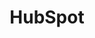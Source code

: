 ---
content-type: "api-form"
form-type: "source"
key: "source-form-properties-hubspot-object"

title: "HubSpot"
description: "{{ api.form-properties.source-forms.hubspot.description }}"

object-attributes:
  - name: "frequency_in_minutes"
    type: "string"
    description: |
      {{ connect.common.attributes.frequency | replace: "[INTEGRATION]",form-property.title }}

  - name: "start_date"
    type: "string"
    description: "{{ connect.common.attributes.start-date }}"

examples: 
  - code: |
      {  
       "type":"platform.hubspot",
       "properties":{  
          "frequency_in_minutes":"30",
          "start_date":"2018-01-10T00:00:00Z"
        }
      }
---